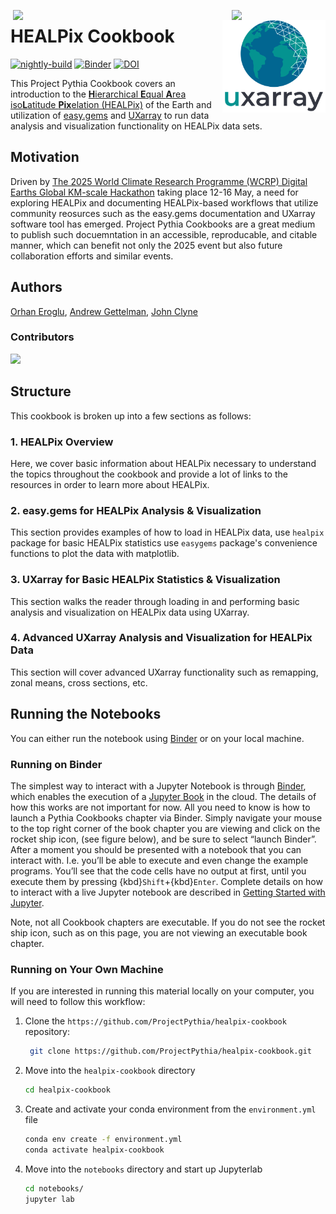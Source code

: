 <p align="center">
  <img style="float: right;" src="https://healpix.sourceforge.io/images/gorski_f1.jpg" width="150" />
  <img style="float: right;" src="https://easy.gems.dkrz.de/_static/gems.png" width="350" />
  <img style="float: right;" src="https://raw.githubusercontent.com/UXARRAY/uxarray/a6aa6294975f189e8c36dd3d14da745526e53e06/docs/_static/images/logos/uxarray_logo_v_dark.svg" width="165" />
</p>

# HEALPix Cookbook

[![nightly-build](https://github.com/ProjectPythia/healpix-cookbook/actions/workflows/nightly-build.yaml/badge.svg)](https://github.com/ProjectPythia/healpix-cookbook/actions/workflows/nightly-build.yaml)
[![Binder](https://binder.projectpythia.org/badge_logo.svg)](https://binder.projectpythia.org/v2/gh/ProjectPythia/healpix-cookbook/main?labpath=notebooks)
[![DOI](https://zenodo.org/badge/942299848.svg)](https://zenodo.org/badge/latestdoi/942299848)

This Project Pythia Cookbook covers an introduction to the [**H**ierarchical **E**qual **A**rea iso**L**atitude **Pix**elation (HEALPix)](https://healpix.sourceforge.io/) of the Earth and utilization of 
[easy.gems](https://easy.gems.dkrz.de/index.html#) and [UXarray](https://uxarray.readthedocs.io/) to run data analysis and visualization functionality on HEALPix data sets.

## Motivation

Driven by [The 2025 World Climate Research Programme (WCRP) Digital Earths Global KM-scale Hackathon](https://www.wcrp-esmo.org/activities/wcrp-global-km-scale-hackathon-2025) taking place 12-16 May, a need 
for exploring HEALPix and documenting HEALPix-based workflows that utilize community reosurces such as the easy.gems documentation and UXarray software tool has emerged. Project Pythia Cookbooks are a great 
medium to publish such docuemntation in an accessible, reproducable, and citable manner, which can benefit not only the 2025 event but also future collaboration efforts and similar events.

## Authors

[Orhan Eroglu](https://github.com/erogluorhan), [Andrew Gettelman](https://github.com/andrewgettelman), [John Clyne](https://github.com/clyne)

### Contributors

<a href="https://github.com/ProjectPythia/healpix-cookbook/graphs/contributors">
  <img src="https://contrib.rocks/image?repo=ProjectPythia/healpix-cookbook" />
</a>

## Structure

This cookbook is broken up into a few sections as follows:

### 1. HEALPix Overview

Here, we cover basic information about HEALPix necessary to understand the topics throughout the cookbook 
and provide a lot of links to the resources in order to learn more about HEALPix. 

### 2. easy.gems for HEALPix Analysis & Visualization

This section provides examples of how to load in HEALPix data, use `healpix` package for basic HEALPix 
statistics use `easygems` package's convenience functions to plot the data with matplotlib.

### 3. UXarray for Basic HEALPix Statistics & Visualization

This section walks the reader through loading in and performing basic analysis and visualization on HEALPix 
data using UXarray.

### 4. Advanced UXarray Analysis and Visualization for HEALPix Data

This section will cover advanced UXarray functionality such as remapping, zonal means, cross sections, etc.

## Running the Notebooks

You can either run the notebook using [Binder](https://binder.projectpythia.org/) or on your local machine.

### Running on Binder

The simplest way to interact with a Jupyter Notebook is through
[Binder](https://binder.projectpythia.org/), which enables the execution of a
[Jupyter Book](https://jupyterbook.org) in the cloud. The details of how this works are not
important for now. All you need to know is how to launch a Pythia
Cookbooks chapter via Binder. Simply navigate your mouse to
the top right corner of the book chapter you are viewing and click
on the rocket ship icon, (see figure below), and be sure to select
“launch Binder”. After a moment you should be presented with a
notebook that you can interact with. I.e. you’ll be able to execute
and even change the example programs. You’ll see that the code cells
have no output at first, until you execute them by pressing
{kbd}`Shift`\+{kbd}`Enter`. Complete details on how to interact with
a live Jupyter notebook are described in [Getting Started with
Jupyter](https://foundations.projectpythia.org/foundations/getting-started-jupyter.html).

Note, not all Cookbook chapters are executable. If you do not see
the rocket ship icon, such as on this page, you are not viewing an
executable book chapter.


### Running on Your Own Machine

If you are interested in running this material locally on your computer, you will need to follow this workflow:

1. Clone the `https://github.com/ProjectPythia/healpix-cookbook` repository:

   ```bash
    git clone https://github.com/ProjectPythia/healpix-cookbook.git
   ```

1. Move into the `healpix-cookbook` directory
   ```bash
   cd healpix-cookbook
   ```
1. Create and activate your conda environment from the `environment.yml` file
   ```bash
   conda env create -f environment.yml
   conda activate healpix-cookbook
   ```
1. Move into the `notebooks` directory and start up Jupyterlab
   ```bash
   cd notebooks/
   jupyter lab
   ```
